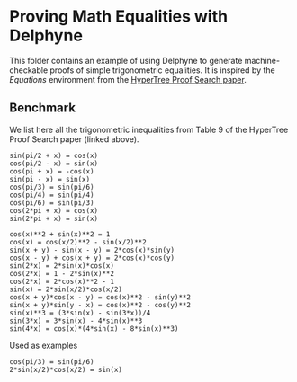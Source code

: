 # Proving Math Equalities with Delphyne

This folder contains an example of using Delphyne to generate machine-checkable proofs of simple trigonometric equalities. It is inspired by the _Equations_ environment from the [HyperTree Proof Search paper](https://arxiv.org/pdf/2205.11491).


## Benchmark

We list here all the trigonometric inequalities from Table 9 of the HyperTree Proof Search paper (linked above).

```
sin(pi/2 + x) = cos(x)
cos(pi/2 - x) = sin(x)
cos(pi + x) = -cos(x)
sin(pi - x) = sin(x)
cos(pi/3) = sin(pi/6)
cos(pi/4) = sin(pi/4)
cos(pi/6) = sin(pi/3)
cos(2*pi + x) = cos(x)
sin(2*pi + x) = sin(x)

cos(x)**2 + sin(x)**2 = 1
cos(x) = cos(x/2)**2 - sin(x/2)**2
sin(x + y) - sin(x - y) = 2*cos(x)*sin(y)
cos(x - y) + cos(x + y) = 2*cos(x)*cos(y)
sin(2*x) = 2*sin(x)*cos(x)
cos(2*x) = 1 - 2*sin(x)**2
cos(2*x) = 2*cos(x)**2 - 1
sin(x) = 2*sin(x/2)*cos(x/2)
cos(x + y)*cos(x - y) = cos(x)**2 - sin(y)**2
sin(x + y)*sin(y - x) = cos(x)**2 - cos(y)**2
sin(x)**3 = (3*sin(x) - sin(3*x))/4
sin(3*x) = 3*sin(x) - 4*sin(x)**3
sin(4*x) = cos(x)*(4*sin(x) - 8*sin(x)**3)
```

Used as examples

```
cos(pi/3) = sin(pi/6)
2*sin(x/2)*cos(x/2) = sin(x)
```